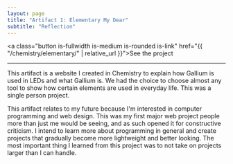```yaml
---
layout: page
title: "Artifact 1: Elementary My Dear"
subtitle: "Reflection"
---
```

<a class="button is-fullwidth is-medium is-rounded is-link" href="{{ "/chemistry/elementary/" | relative_url }}">See the project</a>

***

This artifact is a website I created in Chemistry to explain how Gallium is used in LEDs and what Gallium is. We had the choice to choose almost any tool to show how certain elements are used in everyday life. This was a single person project.

This artifact relates to my future because I'm interested in computer programming and web design. This was my first major web project people more than just me would be seeing, and as such opened it for constructive criticism. I intend to learn more about programming in general and create projects that gradually become more lightweight and better looking. The most important thing I learned from this project was to not take on projects larger than I can handle.

